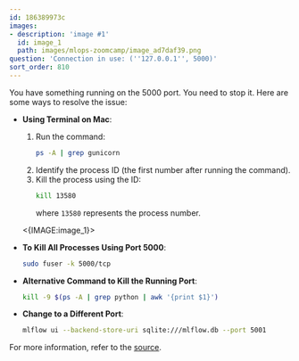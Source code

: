 ```yaml
---
id: 186389973c
images:
- description: 'image #1'
  id: image_1
  path: images/mlops-zoomcamp/image_ad7daf39.png
question: 'Connection in use: (''127.0.0.1'', 5000)'
sort_order: 810
---
```


You have something running on the 5000 port. You need to stop it. Here are some ways to resolve the issue:

- **Using Terminal on Mac**:
  1. Run the command:
     ```bash
     ps -A | grep gunicorn
     ```
  2. Identify the process ID (the first number after running the command).
  3. Kill the process using the ID:
     ```bash
     kill 13580
     ```
     where `13580` represents the process number.

  <{IMAGE:image_1}>

- **To Kill All Processes Using Port 5000**:
  ```bash
  sudo fuser -k 5000/tcp
  ```

- **Alternative Command to Kill the Running Port**:
  ```bash
  kill -9 $(ps -A | grep python | awk '{print $1}')
  ```

- **Change to a Different Port**:
  ```bash
  mlflow ui --backend-store-uri sqlite:///mlflow.db --port 5001
  ```

For more information, refer to the [source](https://stackoverflow.com/questions/60531166/how-to-safely-shutdown-mlflow-ui#:~:text=I%20also%20met%20a%20similar,and%20kill%20%5BPID%5D%20manually).